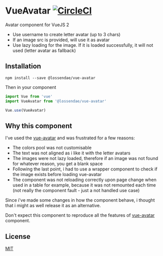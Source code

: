 # VueAvatar [![CircleCI](https://circleci.com/gh/lossendae/vue-avatar/tree/master.svg?style=shield&circle-token=0a0d164e1fb6b205fefd64ed825704f57a63e9e9)](https://circleci.com/gh/lossendae/vue-avatar/tree/master)

Avatar component for VueJS 2 

- Use username to create letter avatar (up to 3 chars)
- If an image src is provided, will use it as avatar
- Use lazy loading for the image. If it is loaded successfully, it will not used (letter avatar as fallback) 

## Installation

```
npm install --save @lossendae/vue-avatar
```

Then in your component

```js 
import Vue from 'vue'
import VueAvatar from '@lossendae/vue-avatar'

Vue.use(VueAvatar)
```

## Why this component

I've used the [vue-avatar](https://github.com/eliep/vue-avatar) and was frustrated for a few reasons:
- The colors pool was not customisable
- The text was not aligned as i like it with the letter avatars
- The images were not lazy loaded, therefore if an image was not found for whatever reason, you get a blank space
- Following the last point, i had to use a wrapper component to check if the image exists before loading vue-avatar
- The component was not reloading correctly upon page change when used in a table for example, because it was not remounted each time (not really the component fault - just a not handled use case)

Since i've made some changes in how the component behave, i thought that i might as well release it as an alternative.

Don't expect this component to reproduce all the features of [vue-avatar](https://github.com/eliep/vue-avatar) component.

## License

[MIT](https://github.com/lossendae/vue-avatar/blob/master/LICENSE)
